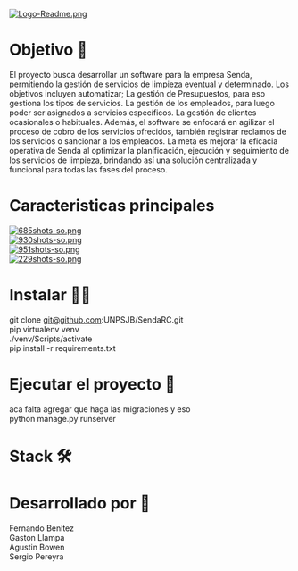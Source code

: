 [![Logo-Readme.png](https://i.postimg.cc/HWZ4x8QX/Logo-Readme.png)](https://postimg.cc/WtZJY3Y1)

# Objetivo 📄
El proyecto busca desarrollar un software para la empresa Senda, permitiendo la gestión de servicios de limpieza eventual y determinado. Los objetivos incluyen automatizar; La gestión de Presupuestos, para eso gestiona los tipos de servicios. La gestión de los empleados, para luego poder ser asignados a servicios específicos. La gestión de clientes ocasionales o habituales. Además, el software se enfocará en agilizar el proceso de cobro de los servicios ofrecidos, también registrar reclamos de los servicios o sancionar a los empleados. La meta es mejorar la eficacia operativa de Senda al optimizar la planificación, ejecución y seguimiento de los servicios de limpieza, brindando así una solución centralizada y funcional para todas las fases del proceso.

# Caracteristicas principales
[![685shots-so.png](https://i.postimg.cc/Qdbv89L2/685shots-so.png)](https://postimg.cc/FYYTGKHp) <br>
[![930shots-so.png](https://i.postimg.cc/GpgNDWmz/930shots-so.png)](https://postimg.cc/sBSwd0SZ) <br>
[![951shots-so.png](https://i.postimg.cc/TwysJtyx/951shots-so.png)](https://postimg.cc/Vr84YBBZ) <br>
[![229shots-so.png](https://i.postimg.cc/rmvPn5Wr/229shots-so.png)](https://postimg.cc/WFw8tF5N) <br>

# Instalar 🧑‍💻
git clone git@github.com:UNPSJB/SendaRC.git<br>
pip virtualenv venv<br>
./venv/Scripts/activate<br>
pip install -r requirements.txt<br>

# Ejecutar el proyecto 🏃
aca falta agregar que haga las migraciones y eso<br>
python manage.py runserver<br>

# Stack 🛠️ 

# Desarrollado por 🗿
Fernando Benitez<br>
Gaston Llampa<br>
Agustin Bowen<br> 
Sergio Pereyra<br> 

